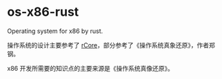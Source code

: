 # os-x86-rust
Operating system for x86 by rust.

操作系统的设计主要参考了 [rCore](https://rcore-os.cn/rCore-Tutorial-Book-v3/chapter0/index.html)，部分参考了《操作系统真象还原》，作者郑钢。

x86 开发所需要的知识点的主要来源是《操作系统真像还原》。
